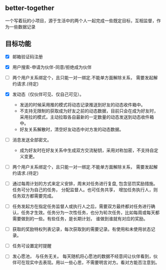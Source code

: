 ## better-together
一个写着玩的小项目，源于生活中的两个人一起完成一些既定目标，互相监督，作为一些数据记录

## 目标功能
- [x] 邮箱验证码注册
- [x] 用户搜索-申请为伙伴-同意/拒绝成为伙伴
- [ ] 两个用户关系绑定个，且只能一对一绑定.不能单方面解除关系， 需要发起解约请求.(待定)
- [x] 发动态（仅伙伴可见、仅自己可见）。
    - 发送的时候采用推的模式将动态记录推送到好友的动态收件箱中。
    - 不支持无限制的获取成为好友之前的动态数据，目前只会在成为好友时，采用拉的模式，主动拉取各自最新的一定数量的动态发送到动态收件箱中。
    - 好友关系解散时，清空好友动态中对方发的动态数据。
- [ ] 消息发送全部密文。
    - 成为好友时在好友关系中生成双方交流秘钥，采用对称加密，不支持自定义变更。
- [ ] 两个用户关系绑定个，且只能一对一绑定.不能单方面解除关系， 需要发起解约请求.(待定)
- [ ] 通过每周计划的方式来定义安排，周末对任务进行复盘, 包含惩罚奖励措施。 任务可分为自己的任务， 分配监督人。也可任务共享， 增加任务执行人，则任务双方都需要完成。
- [ ] 任务发起方在指定任务监督人或执行人之后，需要双方最终都对任务进行确认，任务才生效。任务分为一次性任务，也分为轮次任务，比如每周或每天都需要做到的一些。有些任务，是长期计划，
谁做到谁就有对应的奖励。
- [ ] 获取的奖励特权列表记录，每次获取到的需要记录。有使用和未使用状态记录。
- [ ] 任务可设置定时提醒
- [ ] 发心愿池， 与任务无关。 每天随机将心愿池的数据不经意间让伙伴看到，伙伴可在现实中去表现。用以一些心思，不需要明言对方。看对方能否注意到。


